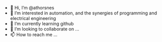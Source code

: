 - 👋 Hi, I’m @athorsnes
- 👀 I’m interested in automation, and the synergies of programming and electrical engineering
- 🌱 I’m currently learning github
- 💞️ I’m looking to collaborate on ...
- 📫 How to reach me ...

<!---
athorsnes/athorsnes is a ✨ special ✨ repository because its `README.md` (this file) appears on your GitHub profile.
You can click the Preview link to take a look at your changes.
--->
